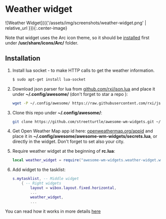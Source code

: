 # Weather widget

![Weather Widget]({{'/assets/img/screenshots/weather-widget.png' | relative_url }}){:.center-image}

Note that widget uses the Arc icon theme, so it should be [installed](https://github.com/horst3180/arc-icon-theme#installation) first under **/usr/share/icons/Arc/** folder.

## Installation

1. Install lua socket - to make HTTP calls to get the weather information.

    ```bash
    $ sudo apt-get install lua-socket
    ```

1. Download json parser for lua from [github.com/rxi/json.lua](https://github.com/rxi/json.lua) and place it under **~/.config/awesome/** (don't forget to star a repo <i class="fa fa-github-alt"></i> ):

    ```bash
    wget -P ~/.config/awesome/ https://raw.githubusercontent.com/rxi/json.lua/master/json.lua
    ```

1. Clone this repo under **~/.config/awesome/**:

    ```bash
    git clone https://github.com/streetturtle/awesome-wm-widgets.git ~/.config/awesome/
    ```

1.  Get Open Weather Map app id here: [openweathermap.org/appid](https://openweathermap.org/appid) and place it in  **~/.config/awesome/awesome-wm-widgets/secrets.lua**, or directly in the widget. Don't forget to set also your city.

1. Require weather widget at the beginning of **rc.lua**:

    ```lua
    local weather_widget = require("awesome-wm-widgets.weather-widget.weather")
    ```

1. Add widget to the tasklist:

    ```lua
    s.mytasklist, -- Middle widget
        { -- Right widgets
            layout = wibox.layout.fixed.horizontal,
            ...
            weather_widget,
            ...
    ```


You can read how it works in more details [here](http://pavelmakhov.com/2017/02/weather-widget-for-awesome-wm)
